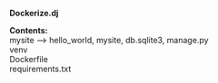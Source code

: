 **Dockerize.dj**

**Contents:**    
mysite --> hello_world, mysite, db.sqlite3, manage.py   
venv    
Dockerfile    
requirements.txt    
